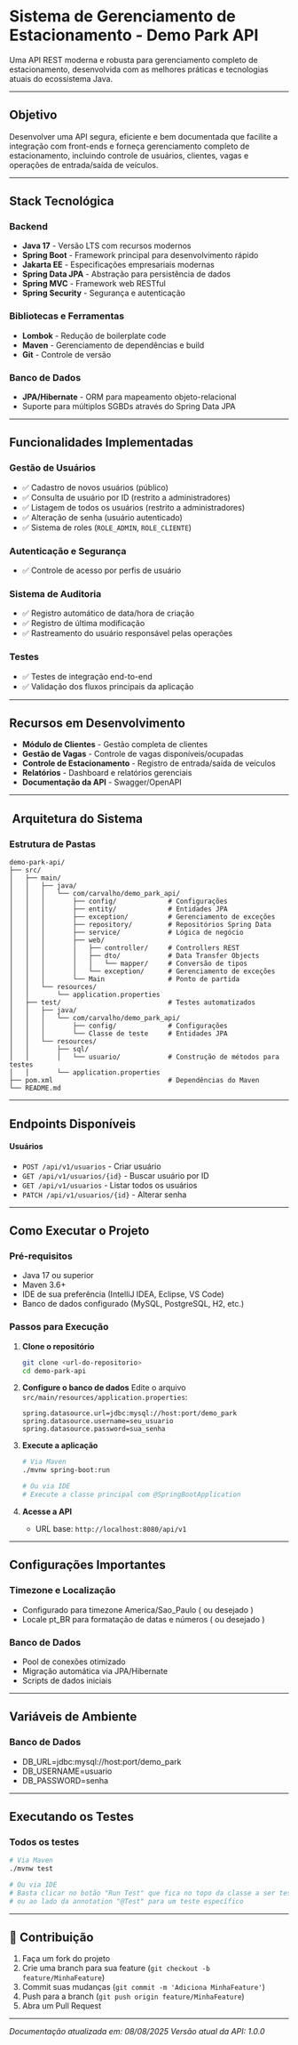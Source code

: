 # Sistema de Gerenciamento de Estacionamento - Demo Park API

Uma API REST moderna e robusta para gerenciamento completo de estacionamento, desenvolvida com as melhores práticas e tecnologias atuais do ecossistema Java.

---

## Objetivo

Desenvolver uma API segura, eficiente e bem documentada que facilite a integração com front-ends e forneça gerenciamento completo de estacionamento, incluindo controle de usuários, clientes, vagas e operações de entrada/saída de veículos.

---

## Stack Tecnológica

### Backend
- **Java 17** - Versão LTS com recursos modernos
- **Spring Boot** - Framework principal para desenvolvimento rápido
- **Jakarta EE** - Especificações empresariais modernas
- **Spring Data JPA** - Abstração para persistência de dados
- **Spring MVC** - Framework web RESTful
- **Spring Security** - Segurança e autenticação

### Bibliotecas e Ferramentas
- **Lombok** - Redução de boilerplate code
- **Maven** - Gerenciamento de dependências e build
- **Git** - Controle de versão

### Banco de Dados
- **JPA/Hibernate** - ORM para mapeamento objeto-relacional
- Suporte para múltiplos SGBDs através do Spring Data JPA

---

## Funcionalidades Implementadas

### Gestão de Usuários
- ✅ Cadastro de novos usuários (público)
- ✅ Consulta de usuário por ID (restrito a administradores)
- ✅ Listagem de todos os usuários (restrito a administradores)
- ✅ Alteração de senha (usuário autenticado)
- ✅ Sistema de roles (`ROLE_ADMIN`, `ROLE_CLIENTE`)

### Autenticação e Segurança
- ✅ Controle de acesso por perfis de usuário

### Sistema de Auditoria
- ✅ Registro automático de data/hora de criação
- ✅ Registro de última modificação
- ✅ Rastreamento do usuário responsável pelas operações

### Testes
- ✅ Testes de integração end-to-end
- ✅ Validação dos fluxos principais da aplicação

---

## Recursos em Desenvolvimento

- **Módulo de Clientes** - Gestão completa de clientes
- **Gestão de Vagas** - Controle de vagas disponíveis/ocupadas
- **Controle de Estacionamento** - Registro de entrada/saída de veículos
- **Relatórios** - Dashboard e relatórios gerenciais
- **Documentação da API** - Swagger/OpenAPI

---

## ️ Arquitetura do Sistema

### Estrutura de Pastas
```plaintext
demo-park-api/ 
├── src/ 
│   ├── main/ 
│   │   ├── java/ 
│   │   │   └── com/carvalho/demo_park_api/
│   │   │       ├── config/             # Configurações
│   │   │       ├── entity/             # Entidades JPA
│   │   │       ├── exception/          # Gerenciamento de exceções
│   │   │       ├── repository/         # Repositórios Spring Data 
│   │   │       ├── service/            # Lógica de negócio 
│   │   │       ├── web/ 
│   │   │       │   ├── controller/     # Controllers REST
│   │   │       │   ├── dto/            # Data Transfer Objects
│   │   │       │   │   └── mapper/     # Conversão de tipos
│   │   │       │   └── exception/      # Gerenciamento de exceções
│   │   │       └── Main                # Ponto de partida 
│   │   └── resources/
│   │       └── application.properties
│   ├── test/                           # Testes automatizados
│   │   ├── java/
│   │   │   └── com/carvalho/demo_park_api/
│   │   │       ├── config/             # Configurações
│   │   │       └── Classe de teste     # Entidades JPA
│   │   └── resources/
│   │       ├── sql/
│   │       │   └── usuario/            # Construção de métodos para testes
│   │       └── application.properties
├── pom.xml                             # Dependências do Maven 
└── README.md
```

---

## Endpoints Disponíveis

#### Usuários
- `POST /api/v1/usuarios` - Criar usuário
- `GET /api/v1/usuarios/{id}` - Buscar usuário por ID
- `GET /api/v1/usuarios` - Listar todos os usuários
- `PATCH /api/v1/usuarios/{id}` - Alterar senha

---

## Como Executar o Projeto

### Pré-requisitos
- Java 17 ou superior
- Maven 3.6+
- IDE de sua preferência (IntelliJ IDEA, Eclipse, VS Code)
- Banco de dados configurado (MySQL, PostgreSQL, H2, etc.)

### Passos para Execução

1. **Clone o repositório**
   ```bash
   git clone <url-do-repositorio>
   cd demo-park-api
   ```

2. **Configure o banco de dados**
   Edite o arquivo `src/main/resources/application.properties`:
   ```properties
   spring.datasource.url=jdbc:mysql://host:port/demo_park
   spring.datasource.username=seu_usuario
   spring.datasource.password=sua_senha
   ```

3. **Execute a aplicação**
   ```bash
   # Via Maven
   ./mvnw spring-boot:run
   
   # Ou via IDE
   # Execute a classe principal com @SpringBootApplication
   ```

4. **Acesse a API**
    - URL base: `http://localhost:8080/api/v1`

---

## Configurações Importantes

### Timezone e Localização
- Configurado para timezone America/Sao_Paulo ( ou desejado )
- Locale pt_BR para formatação de datas e números ( ou desejado )

### Banco de Dados
- Pool de conexões otimizado
- Migração automática via JPA/Hibernate
- Scripts de dados iniciais

---

## Variáveis de Ambiente

### Banco de Dados
- DB_URL=jdbc:mysql://host:port/demo_park 
- DB_USERNAME=usuario 
- DB_PASSWORD=senha

---

## Executando os Testes

### Todos os testes
   ```bash
   # Via Maven
   ./mvnw test
   
   # Ou via IDE
   # Basta clicar no botão "Run Test" que fica no topo da classe a ser testada  
   # ou ao lado da annotation "@Test" para um teste específico
   ```
---

## 🤝 Contribuição

1. Faça um fork do projeto
2. Crie uma branch para sua feature (`git checkout -b feature/MinhaFeature`)
3. Commit suas mudanças (`git commit -m 'Adiciona MinhaFeature'`)
4. Push para a branch (`git push origin feature/MinhaFeature`)
5. Abra um Pull Request

---

*Documentação atualizada em: 08/08/2025*
*Versão atual da API: 1.0.0*
